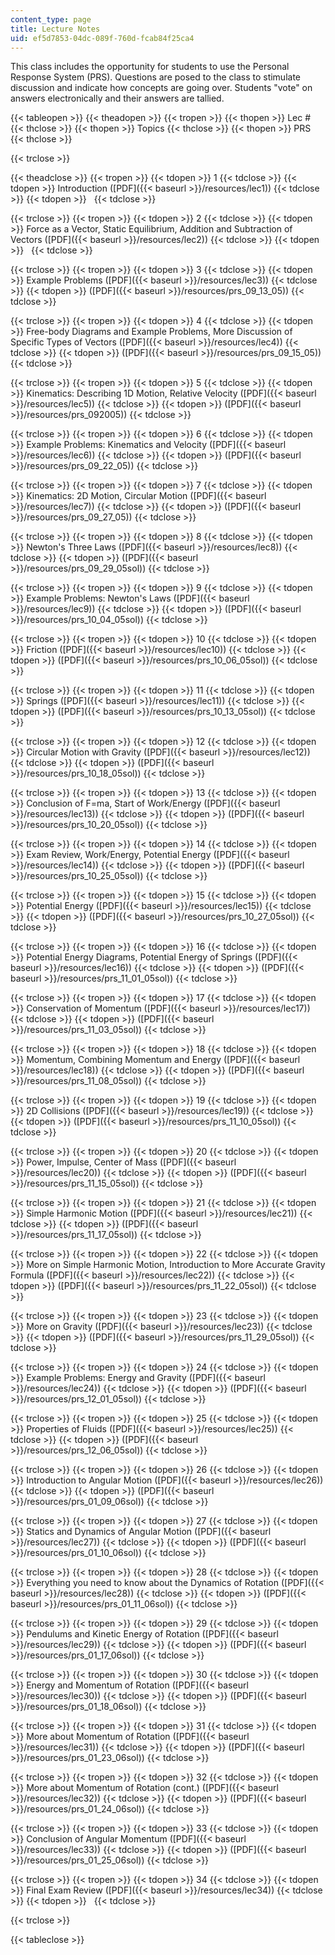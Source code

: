 ```yaml
---
content_type: page
title: Lecture Notes
uid: ef5d7853-04dc-089f-760d-fcab84f25ca4
---
```


This class includes the opportunity for students to use the Personal Response System (PRS). Questions are posed to the class to stimulate discussion and indicate how concepts are going over. Students "vote" on answers electronically and their answers are tallied.

{{< tableopen >}}
{{< theadopen >}}
{{< tropen >}}
{{< thopen >}}
Lec #
{{< thclose >}}
{{< thopen >}}
Topics
{{< thclose >}}
{{< thopen >}}
PRS
{{< thclose >}}

{{< trclose >}}

{{< theadclose >}}
{{< tropen >}}
{{< tdopen >}}
1
{{< tdclose >}}
{{< tdopen >}}
Introduction ([PDF]({{< baseurl >}}/resources/lec1))
{{< tdclose >}}
{{< tdopen >}}
 
{{< tdclose >}}

{{< trclose >}}
{{< tropen >}}
{{< tdopen >}}
2
{{< tdclose >}}
{{< tdopen >}}
Force as a Vector, Static Equilibrium, Addition and Subtraction of Vectors ([PDF]({{< baseurl >}}/resources/lec2))
{{< tdclose >}}
{{< tdopen >}}
 
{{< tdclose >}}

{{< trclose >}}
{{< tropen >}}
{{< tdopen >}}
3
{{< tdclose >}}
{{< tdopen >}}
Example Problems ([PDF]({{< baseurl >}}/resources/lec3))
{{< tdclose >}}
{{< tdopen >}}
([PDF]({{< baseurl >}}/resources/prs_09_13_05))
{{< tdclose >}}

{{< trclose >}}
{{< tropen >}}
{{< tdopen >}}
4
{{< tdclose >}}
{{< tdopen >}}
Free-body Diagrams and Example Problems, More Discussion of Specific Types of Vectors ([PDF]({{< baseurl >}}/resources/lec4))
{{< tdclose >}}
{{< tdopen >}}
([PDF]({{< baseurl >}}/resources/prs_09_15_05))
{{< tdclose >}}

{{< trclose >}}
{{< tropen >}}
{{< tdopen >}}
5
{{< tdclose >}}
{{< tdopen >}}
Kinematics: Describing 1D Motion, Relative Velocity ([PDF]({{< baseurl >}}/resources/lec5))
{{< tdclose >}}
{{< tdopen >}}
([PDF]({{< baseurl >}}/resources/prs_092005))
{{< tdclose >}}

{{< trclose >}}
{{< tropen >}}
{{< tdopen >}}
6
{{< tdclose >}}
{{< tdopen >}}
Example Problems: Kinematics and Velocity ([PDF]({{< baseurl >}}/resources/lec6))
{{< tdclose >}}
{{< tdopen >}}
([PDF]({{< baseurl >}}/resources/prs_09_22_05))
{{< tdclose >}}

{{< trclose >}}
{{< tropen >}}
{{< tdopen >}}
7
{{< tdclose >}}
{{< tdopen >}}
Kinematics: 2D Motion, Circular Motion ([PDF]({{< baseurl >}}/resources/lec7))
{{< tdclose >}}
{{< tdopen >}}
([PDF]({{< baseurl >}}/resources/prs_09_27_05))
{{< tdclose >}}

{{< trclose >}}
{{< tropen >}}
{{< tdopen >}}
8
{{< tdclose >}}
{{< tdopen >}}
Newton's Three Laws ([PDF]({{< baseurl >}}/resources/lec8))
{{< tdclose >}}
{{< tdopen >}}
([PDF]({{< baseurl >}}/resources/prs_09_29_05sol))
{{< tdclose >}}

{{< trclose >}}
{{< tropen >}}
{{< tdopen >}}
9
{{< tdclose >}}
{{< tdopen >}}
Example Problems: Newton's Laws ([PDF]({{< baseurl >}}/resources/lec9))
{{< tdclose >}}
{{< tdopen >}}
([PDF]({{< baseurl >}}/resources/prs_10_04_05sol))
{{< tdclose >}}

{{< trclose >}}
{{< tropen >}}
{{< tdopen >}}
10
{{< tdclose >}}
{{< tdopen >}}
Friction ([PDF]({{< baseurl >}}/resources/lec10))
{{< tdclose >}}
{{< tdopen >}}
([PDF]({{< baseurl >}}/resources/prs_10_06_05sol))
{{< tdclose >}}

{{< trclose >}}
{{< tropen >}}
{{< tdopen >}}
11
{{< tdclose >}}
{{< tdopen >}}
Springs ([PDF]({{< baseurl >}}/resources/lec11))
{{< tdclose >}}
{{< tdopen >}}
([PDF]({{< baseurl >}}/resources/prs_10_13_05sol))
{{< tdclose >}}

{{< trclose >}}
{{< tropen >}}
{{< tdopen >}}
12
{{< tdclose >}}
{{< tdopen >}}
Circular Motion with Gravity ([PDF]({{< baseurl >}}/resources/lec12))
{{< tdclose >}}
{{< tdopen >}}
([PDF]({{< baseurl >}}/resources/prs_10_18_05sol))
{{< tdclose >}}

{{< trclose >}}
{{< tropen >}}
{{< tdopen >}}
13
{{< tdclose >}}
{{< tdopen >}}
Conclusion of F=ma, Start of Work/Energy ([PDF]({{< baseurl >}}/resources/lec13))
{{< tdclose >}}
{{< tdopen >}}
([PDF]({{< baseurl >}}/resources/prs_10_20_05sol))
{{< tdclose >}}

{{< trclose >}}
{{< tropen >}}
{{< tdopen >}}
14
{{< tdclose >}}
{{< tdopen >}}
Exam Review, Work/Energy, Potential Energy ([PDF]({{< baseurl >}}/resources/lec14))
{{< tdclose >}}
{{< tdopen >}}
([PDF]({{< baseurl >}}/resources/prs_10_25_05sol))
{{< tdclose >}}

{{< trclose >}}
{{< tropen >}}
{{< tdopen >}}
15
{{< tdclose >}}
{{< tdopen >}}
Potential Energy ([PDF]({{< baseurl >}}/resources/lec15))
{{< tdclose >}}
{{< tdopen >}}
([PDF]({{< baseurl >}}/resources/prs_10_27_05sol))
{{< tdclose >}}

{{< trclose >}}
{{< tropen >}}
{{< tdopen >}}
16
{{< tdclose >}}
{{< tdopen >}}
Potential Energy Diagrams, Potential Energy of Springs ([PDF]({{< baseurl >}}/resources/lec16))
{{< tdclose >}}
{{< tdopen >}}
([PDF]({{< baseurl >}}/resources/prs_11_01_05sol))
{{< tdclose >}}

{{< trclose >}}
{{< tropen >}}
{{< tdopen >}}
17
{{< tdclose >}}
{{< tdopen >}}
Conservation of Momentum ([PDF]({{< baseurl >}}/resources/lec17))
{{< tdclose >}}
{{< tdopen >}}
([PDF]({{< baseurl >}}/resources/prs_11_03_05sol))
{{< tdclose >}}

{{< trclose >}}
{{< tropen >}}
{{< tdopen >}}
18
{{< tdclose >}}
{{< tdopen >}}
Momentum, Combining Momentum and Energy ([PDF]({{< baseurl >}}/resources/lec18))
{{< tdclose >}}
{{< tdopen >}}
([PDF]({{< baseurl >}}/resources/prs_11_08_05sol))
{{< tdclose >}}

{{< trclose >}}
{{< tropen >}}
{{< tdopen >}}
19
{{< tdclose >}}
{{< tdopen >}}
2D Collisions ([PDF]({{< baseurl >}}/resources/lec19))
{{< tdclose >}}
{{< tdopen >}}
([PDF]({{< baseurl >}}/resources/prs_11_10_05sol))
{{< tdclose >}}

{{< trclose >}}
{{< tropen >}}
{{< tdopen >}}
20
{{< tdclose >}}
{{< tdopen >}}
Power, Impulse, Center of Mass ([PDF]({{< baseurl >}}/resources/lec20))
{{< tdclose >}}
{{< tdopen >}}
([PDF]({{< baseurl >}}/resources/prs_11_15_05sol))
{{< tdclose >}}

{{< trclose >}}
{{< tropen >}}
{{< tdopen >}}
21
{{< tdclose >}}
{{< tdopen >}}
Simple Harmonic Motion ([PDF]({{< baseurl >}}/resources/lec21))
{{< tdclose >}}
{{< tdopen >}}
([PDF]({{< baseurl >}}/resources/prs_11_17_05sol))
{{< tdclose >}}

{{< trclose >}}
{{< tropen >}}
{{< tdopen >}}
22
{{< tdclose >}}
{{< tdopen >}}
More on Simple Harmonic Motion, Introduction to More Accurate Gravity Formula ([PDF]({{< baseurl >}}/resources/lec22))
{{< tdclose >}}
{{< tdopen >}}
([PDF]({{< baseurl >}}/resources/prs_11_22_05sol))
{{< tdclose >}}

{{< trclose >}}
{{< tropen >}}
{{< tdopen >}}
23
{{< tdclose >}}
{{< tdopen >}}
More on Gravity ([PDF]({{< baseurl >}}/resources/lec23))
{{< tdclose >}}
{{< tdopen >}}
([PDF]({{< baseurl >}}/resources/prs_11_29_05sol))
{{< tdclose >}}

{{< trclose >}}
{{< tropen >}}
{{< tdopen >}}
24
{{< tdclose >}}
{{< tdopen >}}
Example Problems: Energy and Gravity ([PDF]({{< baseurl >}}/resources/lec24))
{{< tdclose >}}
{{< tdopen >}}
([PDF]({{< baseurl >}}/resources/prs_12_01_05sol))
{{< tdclose >}}

{{< trclose >}}
{{< tropen >}}
{{< tdopen >}}
25
{{< tdclose >}}
{{< tdopen >}}
Properties of Fluids ([PDF]({{< baseurl >}}/resources/lec25))
{{< tdclose >}}
{{< tdopen >}}
([PDF]({{< baseurl >}}/resources/prs_12_06_05sol))
{{< tdclose >}}

{{< trclose >}}
{{< tropen >}}
{{< tdopen >}}
26
{{< tdclose >}}
{{< tdopen >}}
Introduction to Angular Motion ([PDF]({{< baseurl >}}/resources/lec26))
{{< tdclose >}}
{{< tdopen >}}
([PDF]({{< baseurl >}}/resources/prs_01_09_06sol))
{{< tdclose >}}

{{< trclose >}}
{{< tropen >}}
{{< tdopen >}}
27
{{< tdclose >}}
{{< tdopen >}}
Statics and Dynamics of Angular Motion ([PDF]({{< baseurl >}}/resources/lec27))
{{< tdclose >}}
{{< tdopen >}}
([PDF]({{< baseurl >}}/resources/prs_01_10_06sol))
{{< tdclose >}}

{{< trclose >}}
{{< tropen >}}
{{< tdopen >}}
28
{{< tdclose >}}
{{< tdopen >}}
Everything you need to know about the Dynamics of Rotation ([PDF]({{< baseurl >}}/resources/lec28))
{{< tdclose >}}
{{< tdopen >}}
([PDF]({{< baseurl >}}/resources/prs_01_11_06sol))
{{< tdclose >}}

{{< trclose >}}
{{< tropen >}}
{{< tdopen >}}
29
{{< tdclose >}}
{{< tdopen >}}
Pendulums and Kinetic Energy of Rotation ([PDF]({{< baseurl >}}/resources/lec29))
{{< tdclose >}}
{{< tdopen >}}
([PDF]({{< baseurl >}}/resources/prs_01_17_06sol))
{{< tdclose >}}

{{< trclose >}}
{{< tropen >}}
{{< tdopen >}}
30
{{< tdclose >}}
{{< tdopen >}}
Energy and Momentum of Rotation ([PDF]({{< baseurl >}}/resources/lec30))
{{< tdclose >}}
{{< tdopen >}}
([PDF]({{< baseurl >}}/resources/prs_01_18_06sol))
{{< tdclose >}}

{{< trclose >}}
{{< tropen >}}
{{< tdopen >}}
31
{{< tdclose >}}
{{< tdopen >}}
More about Momentum of Rotation ([PDF]({{< baseurl >}}/resources/lec31))
{{< tdclose >}}
{{< tdopen >}}
([PDF]({{< baseurl >}}/resources/prs_01_23_06sol))
{{< tdclose >}}

{{< trclose >}}
{{< tropen >}}
{{< tdopen >}}
32
{{< tdclose >}}
{{< tdopen >}}
More about Momentum of Rotation (cont.) ([PDF]({{< baseurl >}}/resources/lec32))
{{< tdclose >}}
{{< tdopen >}}
([PDF]({{< baseurl >}}/resources/prs_01_24_06sol))
{{< tdclose >}}

{{< trclose >}}
{{< tropen >}}
{{< tdopen >}}
33
{{< tdclose >}}
{{< tdopen >}}
Conclusion of Angular Momentum ([PDF]({{< baseurl >}}/resources/lec33))
{{< tdclose >}}
{{< tdopen >}}
([PDF]({{< baseurl >}}/resources/prs_01_25_06sol))
{{< tdclose >}}

{{< trclose >}}
{{< tropen >}}
{{< tdopen >}}
34
{{< tdclose >}}
{{< tdopen >}}
Final Exam Review ([PDF]({{< baseurl >}}/resources/lec34))
{{< tdclose >}}
{{< tdopen >}}
 
{{< tdclose >}}

{{< trclose >}}

{{< tableclose >}}